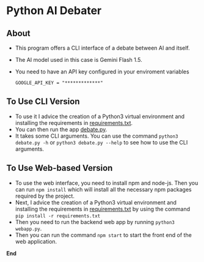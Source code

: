 # Python AI Debater

## About

- This program offers a CLI interface of a debate between AI and itself.
- The AI model used in this case is Gemini Flash 1.5.
- You need to have an API key configured in your enviroment variables
    
    `GOOGLE_API_KEY = "*************"`

## To Use CLI Version
- To use it I advice the creation of a Python3 virtual environment and installing the requirements in [requirements.txt](./requirements.txt).
- You can then run the app [debate.py](./debate.py).
- It takes some CLI arguments. You can use the command `python3 debate.py -h` or `python3 debate.py --help` to see how to use the CLI arguments.

## To Use Web-based Version
- To use the web interface, you need to install npm and node-js. Then you can run `npm install` which will install all the necessary npm packages required by the project.
- Next, I advice the creation of a Python3 virtual environment and installing the requirements in [requirements.txt](./requirements.txt) by using the command `pip install -r requirements.txt`
- Then you need to run the backend web app by running `python3 webapp.py`.
- Then you can run the command `npm start` to start the front end of the web application.

**End**